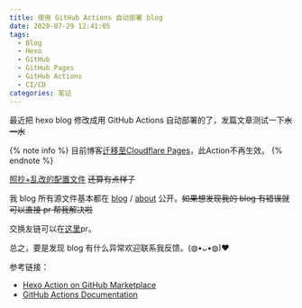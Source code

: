 ```yaml
---
title: 使用 GitHub Actions 自动部署 blog
date: 2020-07-29 12:41:05
tags:
  - Blog
  - Hexo
  - GitHub
  - GitHub Pages
  - GitHub Actions
  - CI/CD
categories: 笔记
---
```


最近把 hexo blog 修改成用 GitHub Actions 自动部署的了，发篇文章测试一下~~水一水~~

<!-- more -->

{% note info %}
目前博客[迁移至Cloudflare Pages](/2021/deploy-frontend-to-cfpages/)，此Action不再生效。
{% endnote %}

[照抄+乱改的配置文件](https://github.com/Misaka13514/blog/blob/main/.github/workflows/deploy.yml) ~~还算有点样子~~

我 blog 所有源文件基本都在 [blog](https://github.com/Misaka13514/blog) / [about](https://github.com/Misaka13514/about) 公开。~~如果想发现我的 blog 有错误就可以直接 pr 帮我解决啦~~

交换友链可以在[这里](https://github.com/Misaka13514/Friends)pr。

总之，要是发现 blog 有什么异常欢迎联系我反馈。(◍•ᴗ•◍)❤

参考链接：

- [Hexo Action on GitHub Marketplace](https://github.com/marketplace/actions/hexo-action)
- [GitHub Actions Documentation](https://docs.github.com/en/actions)
